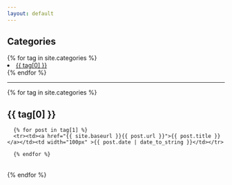 ```yaml
---
layout: default
---
```


<div class="tags-expo">
  <div class="tags-expo-list">
    <h2>Categories</h2>
    {% for tag in site.categories %}
    <li><a href="#{{ tag[0] | slugify }}" class="post-tag">{{ tag[0] }}</a></li>
    {% endfor %}
    <br>
  </div>
  <hr/>
  <div class="tags-expo-section">
    {% for tag in site.categories %}
    <h2 id="{{ tag[0] | slugify }}">{{ tag[0] }}</h2>
    <table>

      {% for post in tag[1] %}
      <tr><td><a href="{{ site.baseurl }}{{ post.url }}">{{ post.title }}</a></td><td width="100px" >{{ post.date | date_to_string }}</td></tr>

      {% endfor %}

</table>
    {% endfor %}
  </div>
</div>
